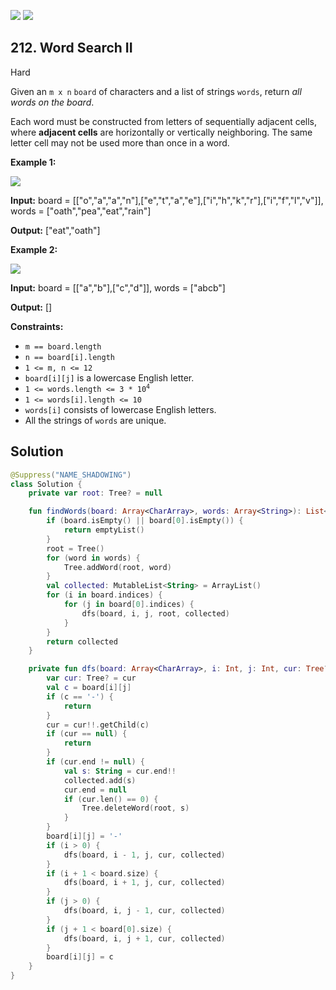 [![](https://img.shields.io/github/stars/javadev/LeetCode-in-Kotlin?label=Stars&style=flat-square)](https://github.com/javadev/LeetCode-in-Kotlin)
[![](https://img.shields.io/github/forks/javadev/LeetCode-in-Kotlin?label=Fork%20me%20on%20GitHub%20&style=flat-square)](https://github.com/javadev/LeetCode-in-Kotlin/fork)

## 212\. Word Search II

Hard

Given an `m x n` `board` of characters and a list of strings `words`, return _all words on the board_.

Each word must be constructed from letters of sequentially adjacent cells, where **adjacent cells** are horizontally or vertically neighboring. The same letter cell may not be used more than once in a word.

**Example 1:**

![](https://assets.leetcode.com/uploads/2020/11/07/search1.jpg)

**Input:** board = \[\["o","a","a","n"],["e","t","a","e"],["i","h","k","r"],["i","f","l","v"]], words = ["oath","pea","eat","rain"]

**Output:** ["eat","oath"]

**Example 2:**

![](https://assets.leetcode.com/uploads/2020/11/07/search2.jpg)

**Input:** board = \[\["a","b"],["c","d"]], words = ["abcb"]

**Output:** []

**Constraints:**

*   `m == board.length`
*   `n == board[i].length`
*   `1 <= m, n <= 12`
*   `board[i][j]` is a lowercase English letter.
*   <code>1 <= words.length <= 3 * 10<sup>4</sup></code>
*   `1 <= words[i].length <= 10`
*   `words[i]` consists of lowercase English letters.
*   All the strings of `words` are unique.

## Solution

```kotlin
@Suppress("NAME_SHADOWING")
class Solution {
    private var root: Tree? = null

    fun findWords(board: Array<CharArray>, words: Array<String>): List<String> {
        if (board.isEmpty() || board[0].isEmpty()) {
            return emptyList()
        }
        root = Tree()
        for (word in words) {
            Tree.addWord(root, word)
        }
        val collected: MutableList<String> = ArrayList()
        for (i in board.indices) {
            for (j in board[0].indices) {
                dfs(board, i, j, root, collected)
            }
        }
        return collected
    }

    private fun dfs(board: Array<CharArray>, i: Int, j: Int, cur: Tree?, collected: MutableList<String>) {
        var cur: Tree? = cur
        val c = board[i][j]
        if (c == '-') {
            return
        }
        cur = cur!!.getChild(c)
        if (cur == null) {
            return
        }
        if (cur.end != null) {
            val s: String = cur.end!!
            collected.add(s)
            cur.end = null
            if (cur.len() == 0) {
                Tree.deleteWord(root, s)
            }
        }
        board[i][j] = '-'
        if (i > 0) {
            dfs(board, i - 1, j, cur, collected)
        }
        if (i + 1 < board.size) {
            dfs(board, i + 1, j, cur, collected)
        }
        if (j > 0) {
            dfs(board, i, j - 1, cur, collected)
        }
        if (j + 1 < board[0].size) {
            dfs(board, i, j + 1, cur, collected)
        }
        board[i][j] = c
    }
}
```